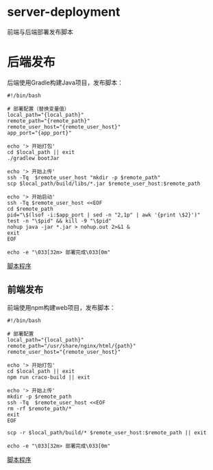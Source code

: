 # server-deployment

前端与后端部署发布脚本

# 后端发布

后端使用Gradle构建Java项目，发布脚本：

```shell
#!/bin/bash

# 部署配置（替换变量值）
local_path="{local_path}"
remote_path="{remote_path}"
remote_user_host="{remote_user_host}"
app_port="{app_port}"

echo '> 开始打包'
cd $local_path || exit
./gradlew bootJar

echo '> 开始上传'
ssh -Tq  $remote_user_host "mkdir -p $remote_path"
scp $local_path/build/libs/*.jar $remote_user_host:$remote_path

echo '> 开始启动'
ssh -Tq $remote_user_host <<EOF
cd $remote_path
pid="\$(lsof -i:$app_port | sed -n "2,1p" | awk '{print \$2}')"
test -n "\$pid" && kill -9 "\$pid"
nohup java -jar *.jar > nohup.out 2>&1 &
exit
EOF

echo -e "\033[32m> 部署完成\033[0m"
```

[脚本程序](server-gradle-deployment.sh)

## 前端发布

前端使用npm构建web项目，发布脚本：

```shell
#!/bin/bash

# 部署配置
local_path="{local_path}"
remote_path="/usr/share/nginx/html/{path}"
remote_user_host="{remote_user_host}"

echo '> 开始打包'
cd $local_path || exit
npm run craco-build || exit

echo '> 开始上传'
mkdir -p $remote_path
ssh -Tq  $remote_user_host <<EOF
rm -rf $remote_path/*
exit
EOF

scp -r $local_path/build/* $remote_user_host:$remote_path || exit

echo -e "\033[32m> 部署完成\033[0m"

```

[脚本程序](web-npm-deployment.sh)
